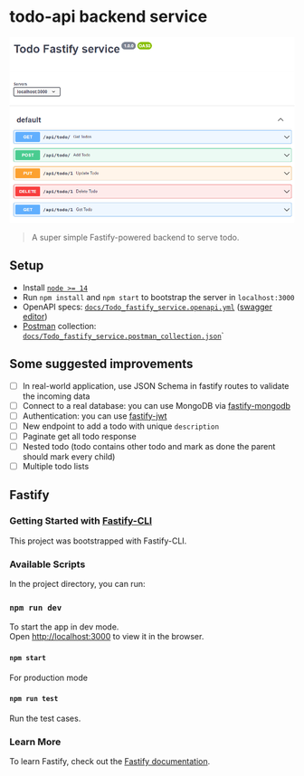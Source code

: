# todo-api backend service

![OpenAPI Preview](docs/openapi.png)

> A super simple Fastify-powered backend to serve todo.

## Setup

* Install [`node >= 14`](https://nodejs.org/it/download/)
* Run `npm install` and `npm start` to bootstrap the server in `localhost:3000`
* OpenAPI specs: [`docs/Todo_fastify_service.openapi.yml`](https://github.com/RBTech-dev/ng-intro/blob/main/todo-api/docs/Todo_fastify_service.openapi.yml) ([swagger editor](https://editor.swagger.io/?url=https://raw.githubusercontent.com/RBTech-dev/ng-intro/pwa/todo-api/docs/Todo_fastify_service.openapi.yml))
* [Postman](https://www.postman.com/) collection: [`docs/Todo_fastify_service.postman_collection.json`](https://github.com/RBTech-dev/ng-intro/blob/main/todo-api/docs/Todo_fastify_service.postman_collection.json)`

## Some suggested improvements

* [ ] In real-world application, use JSON Schema in fastify routes to validate the incoming data
* [ ] Connect to a real database: you can use MongoDB via [fastify-mongodb](https://github.com/fastify/fastify-mongodb)
* [ ] Authentication: you can use [fastify-jwt](https://github.com/fastify/fastify-jwt)
* [ ] New endpoint to add a todo with unique `description`
* [ ] Paginate get all todo response
* [ ] Nested todo (todo contains other todo and mark as done the parent should mark every child)
* [ ] Multiple todo lists

## Fastify

### Getting Started with [Fastify-CLI](https://www.npmjs.com/package/fastify-cli)

This project was bootstrapped with Fastify-CLI.

### Available Scripts

In the project directory, you can run:

### `npm run dev`

To start the app in dev mode.\
Open [http://localhost:3000](http://localhost:3000) to view it in the browser.

#### `npm start`

For production mode

#### `npm run test`

Run the test cases.

### Learn More

To learn Fastify, check out the [Fastify documentation](https://www.fastify.io/docs/latest/).
